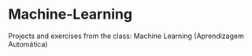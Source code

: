 # Machine-Learning
Projects and exercises from the class: Machine Learning (Aprendizagem Automática)

